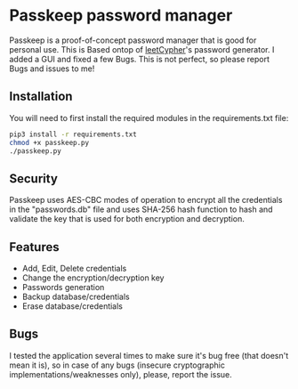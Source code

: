 # Passkeep password manager

Passkeep is a proof-of-concept password manager that is good for personal use. This is Based ontop of [leetCypher](https://github.com/leetCipher)'s password generator. I added a GUI and fixed a few Bugs. This is not perfect, so please report Bugs and issues to me!

## Installation

You will need to first install the required modules in the requirements.txt file:

```bash
pip3 install -r requirements.txt
chmod +x passkeep.py
./passkeep.py
```

## Security
Passkeep uses AES-CBC modes of operation to encrypt all the credentials in the "passwords.db" file and uses SHA-256 hash function to hash and validate the key that is used for both encryption and decryption.

## Features
* Add, Edit, Delete credentials
* Change the encryption/decryption key
* Passwords generation
* Backup database/credentials
* Erase database/credentials

## Bugs
I tested the application several times to make sure it's bug free (that doesn't mean it is), so in case of any bugs (insecure cryptographic implementations/weaknesses only), please, report the issue.